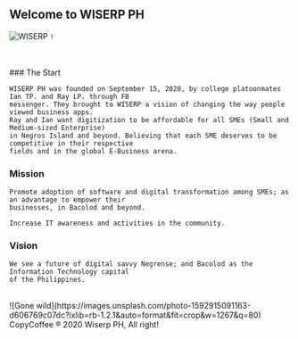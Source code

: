 ## Welcome to WISERP PH 
![WISERP](https://avatars2.githubusercontent.com/u/40729378?s=120&v=4) `!`

<br/>
<br/>
### The Start 

```
WISERP PH was founded on September 15, 2020, by college platoonmates Ian TP. and Ray LP. through FB 
messenger. They brought to WISERP a vision of changing the way people viewed business apps.
Ray and Ian want digitization to be affordable for all SMEs (Small and Medium-sized Enterprise) 
in Negros Island and beyond. Believing that each SME deserves to be competitive in their respective
fields and in the global E-Business arena.
```

### Mission

```
Promote adoption of software and digital transformation among SMEs; as an advantage to empower their 
businesses, in Bacolod and beyond.
```

```
Increase IT awareness and activities in the community.
```


### Vision 

```
We see a future of digital savvy Negrense; and Bacolod as the Information Technology capital 
of the Philippines.
```


<br/>
![Gone wild](https://images.unsplash.com/photo-1592915091163-d606769c07dc?ixlib=rb-1.2.1&auto=format&fit=crop&w=1267&q=80)


<br/>
CopyCoffee ® 2020 Wiserp PH, All right!

